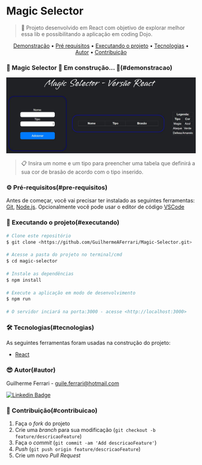 # Magic Selector

> 🚀 Projeto desenvolvido em React com objetivo de explorar melhor essa lib e possibilitando a aplicação em coding Dojo.

<p align="center">
 <a href="#demonstracao">Demonstração</a> •
 <a href="#pre-requisitos">Pré requisitos</a> •
 <a href="#executando">Executando o projeto</a> • 
 <a href="#tecnologias">Tecnologias</a> • 
 <a href="#autor">Autor</a> • 
 <a href="#contribuicao">Contribuição</a>
</p>

### 🚧  Magic Selector 🚀 Em construção...  🚧(#demonstracao)

![](./src/assets/banner.jpg)

> 📋 Insira um nome e um tipo para preencher uma tabela que definirá a sua cor de brasão de acordo com o tipo inserido.

### ⚙️ Pré-requisitos(#pre-requisitos)

Antes de começar, você vai precisar ter instalado as seguintes ferramentas:
[Git](https://git-scm.com), [Node.js](https://nodejs.org/en/). 
Opcionalmente você pode usar o editor de código [VSCode](https://code.visualstudio.com/)

### 🎲 Executando o projeto(#executando)

```bash
# Clone este repositório
$ git clone <https://github.com/GuilhermeAFerrari/Magic-Selector.git>

# Acesse a pasta do projeto no terminal/cmd
$ cd magic-selector

# Instale as dependências
$ npm install

# Execute a aplicação em modo de desenvolvimento
$ npm run

# O servidor inciará na porta:3000 - acesse <http://localhost:3000>
```

### 🛠 Tecnologias(#tecnologias)

As seguintes ferramentas foram usadas na construção do projeto:

- [React](https://pt-br.reactjs.org/)

### 😎 Autor(#autor)

Guilherme Ferrari - guile.ferrari@hotmail.com

[![Linkedin Badge](https://img.shields.io/badge/-Guilherme-blue?style=flat-square&logo=Linkedin&logoColor=white&link=https://www.linkedin.com/in/guilherme-antonio-ferrari/)](https://www.linkedin.com/in/guilherme-antonio-ferrari/)

### 🎯 Contribuição(#contribuicao)

1. Faça o _fork_ do projeto
2. Crie uma _branch_ para sua modificação (`git checkout -b feature/descricaoFeature`)
3. Faça o _commit_ (`git commit -am 'Add descricaoFeature'`)
4. _Push_ (`git push origin feature/descricaoFeature`)
5. Crie um novo _Pull Request_

[npm-image]: https://img.shields.io/npm/v/datadog-metrics.svg?style=flat-square
[npm-url]: https://npmjs.org/package/datadog-metrics
[npm-downloads]: https://img.shields.io/npm/dm/datadog-metrics.svg?style=flat-square